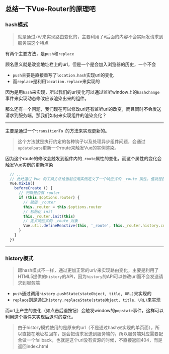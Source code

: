 ## 总结一下Vue-Router的原理吧

### hash模式

> 就是通过`/#/`来实现路由变化的，主要利用了`#`后面的内容不会实际发请求到服务端这个特点

有两个主要方法，是`push`和`replace`

顾名思义就是改变地址栏上的url，但是一个是会加入浏览器的历史，一个不会

- `push`主要是直接重写了`location.hash`实现url的变化
- 而`replace`是利用`location.replace`来实现的

因为是用`hash`来实现，所以我们的url变化可以通过监听window上的`hashchange`事件来实现动态修改应该渲染出来的组件。



那么还有一个问题，我们现在可以修改url还有监听url的改变，而且同时不会发送请求到服务端，那我们如何来实现组件的渲染变化？



---



主要是通过一个`transitionTo `的方法来实现更新的。

>  这个方法就是执行约定的各种钩子以及处理异步组件问题，会通过`updateRoute`更新一个route来触发Vue的实例渲染。

因为这个route的修改会触发到组件内的`_route`属性的变化，而这个属性的变化会触发Vue实例的更新渲染



```js
  // ...
  // 此处通过 Vue 的工具方法给当前应用实例定义了一个响应式的 _route 属性，值就是获取this._router.history.current，也就是当前 history 实例的当前活动路由对象。给应用实例定义了这么一个响应式的属性值也就意味着如果该属性值发生了变化，就会触发更新机制，继而调用应用实例的 render 重新渲染
  Vue.mixin({
    beforeCreate () {
      // 判断是否有 router
      if (this.$options.router) {
        // 赋值 _router
        this._router = this.$options.router
        // 初始化 init
        this._router.init(this)
        // 定义响应式的 _route 对象
        Vue.util.defineReactive(this, '_route', this._router.history.current)
      }
    }
  })
```

---



### history模式

> 跟hash模式不一样，通过更加正常的url`/`来实现路由变化，主要是利用了HTML5提供的`history`的API，因为`history`的API可以修改url而不会发送请求到服务端

- `push`通过调用`history.pushState(stateObject, title, URL)`来实现的
- `replace`则是通过`history.replaceState(stateObject, title, URL)`来实现

而url上产生的变化（如点击后退按钮）会触发window的`popstate`事件，这样可以利用这个事件来实现后退时的变化。

> 由于history模式使用的是原来的url（不是通过hash来实现的单页面），所以直接在地址栏回车，是会把请求发送到服务端的，所以服务端对应需要配合做一个fallback，也就是这个url没有资源的时候，不直接返回404，而是返回index.html